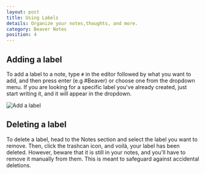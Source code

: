 ```yaml
---
layout: post
title: Using Labels
details: Organize your notes,thoughts, and more.
category: Beaver Notes
position: 4
---
```


## Adding a label

To add a label to a note, type `#` in the editor followed by what you want to add, and then press enter (e.g #Beaver) or choose one from the dropdown menu. If you are looking for a specific label you've already created, just start writing it, and it will appear in the dropdown.

![Add a label]({{base.url}}/assets/img/docs/labels/Label.gif)  

## Deleting a label
To delete a label, head to the Notes section and select the label you want to remove. Then, click the trashcan icon, and voilà, your label has been deleted. However, beware that it is still in your notes, and you'll have to remove it manually from them. This is meant to safeguard against accidental deletions.